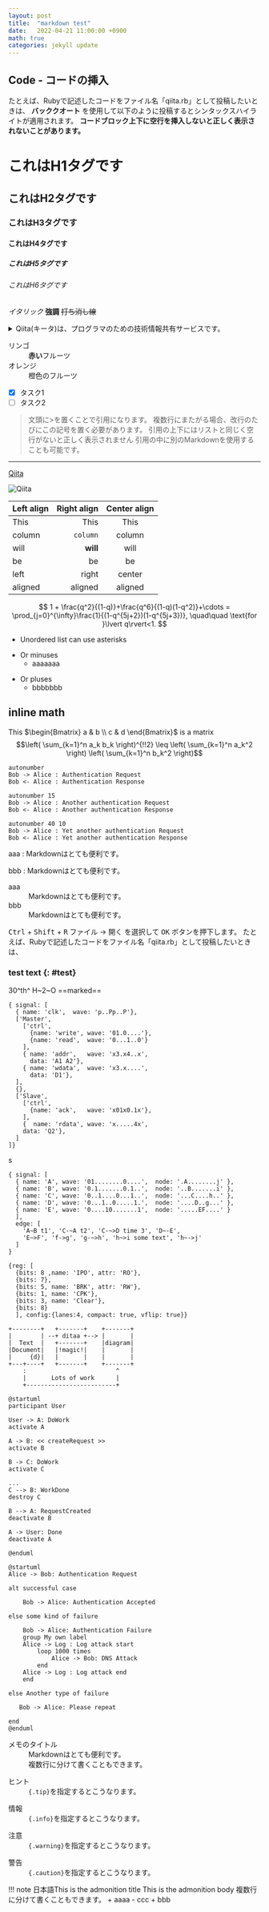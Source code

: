 ```yaml
---
layout: post
title:  "markdown test"
date:   2022-04-21 11:00:00 +0900
math: true
categories: jekyll update
---
```


## Code - コードの挿入

たとえば、Rubyで記述したコードをファイル名「qiita.rb」として投稿したいときは、 **バッククオート** を使用して以下のように投稿するとシンタックスハイライトが適用されます。
**コードブロック上下に空行を挿入しないと正しく表示されないことがあります。**

# これはH1タグです
## これはH2タグです
### これはH3タグです
#### これはH4タグです
##### これはH5タグです
###### これはH6タグです
*イタリック*
**強調**
~~打ち消し線~~
<details><summary>Qiita(キータ)は、プログラマのための技術情報共有サービスです。</summary>プログラミングに関することをどんどん投稿して、知識を記録、共有しましょう。
Qiitaに投稿すると、自分のコードやノウハウを見やすい形で残すことができます。
技術情報はテキストファイルへのメモではなく、タグを付けた文章、シンタックスハイライトされたコードで保存することで初めて再利用可能な知識になる、そうQiitaでは考えています。</details>

<dl>
  <dt>リンゴ</dt>
  <dd><strong>赤い</strong>フルーツ</dd>
  <dt>オレンジ</dt>
  <dd>橙色のフルーツ</dd>
</dl>

- [x] タスク1
- [ ] タスク2

> 文頭に>を置くことで引用になります。
> 複数行にまたがる場合、改行のたびにこの記号を置く必要があります。
> 引用の上下にはリストと同じく空行がないと正しく表示されません
> 引用の中に別のMarkdownを使用することも可能です。

----------------------------------

[Qiita](http://qiita.com "Qiita Home")

![Qiita](https://qiita-image-store.s3.amazonaws.com/0/45617/015bd058-7ea0-e6a5-b9cb-36a4fb38e59c.png "Qiita")



| Left align | Right align | Center align |
|:---------- | -----------:|:------------:|
| This       |        This |     This     |
| column     |    `column` |    column    |
| will       |    **will** |     will     |
| be         |          be |      be      |
| left       |       right |    center    |
| aligned    |     aligned |   aligned    |

$$
1 + \frac{q^2}{(1-q)}+\frac{q^6}{(1-q)(1-q^2)}+\cdots = \prod_{j=0}^{\infty}\frac{1}{(1-q^{5j+2})(1-q^{5j+3})}, \quad\quad \text{for }\lvert q\rvert<1.
$$


* Unordered list can use asterisks
- Or minuses
  - aaaaaaa
+ Or pluses
  + bbbbbbb
## inline math
This $\begin{Bmatrix}
   a & b \\
   c & d
\end{Bmatrix}$ is a matrix
$$\left( \sum_{k=1}^n a_k b_k \right)^{!!2} \leq \left( \sum_{k=1}^n a_k^2 \right) \left( \sum_{k=1}^n b_k^2 \right)$$

```plantuml
autonumber
Bob -> Alice : Authentication Request
Bob <- Alice : Authentication Response

autonumber 15
Bob -> Alice : Another authentication Request
Bob <- Alice : Another authentication Response

autonumber 40 10
Bob -> Alice : Yet another authentication Request
Bob <- Alice : Yet another authentication Response
```

aaa
:   Markdownはとても便利です。

bbb
:   Markdownはとても便利です。

<dl>
  <dt>aaa</dt>
  <dd>Markdownはとても便利です。</dd>
  <dt>bbb</dt>
  <dd>Markdownはとても便利です。</dd>
</dl>

<kbd>Ctrl</kbd> + <kbd>Shift</kbd> + <kbd>R</kbd>
<samp class="button">ファイル</samp> → <samp class="button">開く</samp> を選択して <samp class="button">OK</samp> ボタンを押下します。
たとえば、Rubyで記述したコードをファイル名「qiita.rb」として投稿したいときは、
### test text {: #test}

30^th^
H~2~O
==marked==

```wavedrom
{ signal: [
  { name: 'clk',  wave: 'p..Pp..P'},
  ['Master',
    ['ctrl',
      {name: 'write', wave: '01.0....'},
      {name: 'read',  wave: '0...1..0'}
    ],
    { name: 'addr',   wave: 'x3.x4..x',
      data: 'A1 A2'},
    { name: 'wdata',  wave: 'x3.x....',
      data: 'D1'},
  ],
  {},
  ['Slave',
    ['ctrl',
      {name: 'ack',   wave: 'x01x0.1x'},
    ],
    {  name: 'rdata', wave: 'x.....4x',
    data: 'Q2'},
  ]
]}
```
s

```wavedrom
{ signal: [
  { name: 'A', wave: '01........0....',  node: '.A........j' },
  { name: 'B', wave: '0.1.......0.1..',  node: '..B.......i' },
  { name: 'C', wave: '0..1....0...1..',  node: '...C....h..' },
  { name: 'D', wave: '0...1..0.....1.',  node: '....D..g...' },
  { name: 'E', wave: '0....10.......1',  node: '.....EF....' }
  ],
  edge: [
    'A~B t1', 'C-~A t2', 'C-~>D time 3', 'D~-E',
    'E~>F', 'f->g', 'g-~>h', 'h~>i some text', 'h~->j'
  ]
}
```
```wavedrom
{reg: [
  {bits: 8 ,name: 'IPO', attr: 'RO'},
  {bits: 7},
  {bits: 5, name: 'BRK', attr: 'RW'},
  {bits: 1, name: 'CPK'},
  {bits: 3, name: 'Clear'},
  {bits: 8}
  ], config:{lanes:4, compact: true, vflip: true}}
```
```ditaa {cmd=true args=["-E"]}
+--------+   +-------+    +-------+
|        | --+ ditaa +--> |       |
|  Text  |   +-------+    |diagram|
|Document|   |!magic!|    |       |
|     {d}|   |       |    |       |
+---+----+   +-------+    +-------+
    :                         ^
    |       Lots of work      |
    +-------------------------+
```

```plantuml
@startuml
participant User

User -> A: DoWork
activate A

A -> B: << createRequest >>
activate B

B -> C: DoWork
activate C

...
C --> B: WorkDone
destroy C

B --> A: RequestCreated
deactivate B

A -> User: Done
deactivate A

@enduml
```

```plantuml
@startuml
Alice -> Bob: Authentication Request

alt successful case

    Bob -> Alice: Authentication Accepted

else some kind of failure

    Bob -> Alice: Authentication Failure
    group My own label
    Alice -> Log : Log attack start
        loop 1000 times
            Alice -> Bob: DNS Attack
        end
    Alice -> Log : Log attack end
    end

else Another type of failure

   Bob -> Alice: Please repeat

end
@enduml

```

<dl class="note">
  <dt>メモのタイトル</dt>
  <dd>Markdownはとても便利です。<br />
  複数行に分けて書くこともできます。</dd>
</dl>

<dl class="tip">
  <dt>ヒント</dt>
  <dd><code>{.tip}</code>を指定するとこうなります。</dd>
</dl>

<dl class="info">
  <dt>情報</dt><dd><code>{.info}</code>を指定するとこうなります。</dd>
</dl>

<dl class="warning">
  <dt>注意</dt>
  <dd><code>{.warning}</code>を指定するとこうなります。</dd>
</dl>
<dl class="caution">
  <dt>警告</dt>
  <dd><code>{.caution}</code>を指定するとこうなります。</dd>
</dl>

!!! note 日本語This is the admonition title
    This is the admonition body
    複数行に分けて書くこともできます。
    + aaaa
      - ccc
    + bbb
